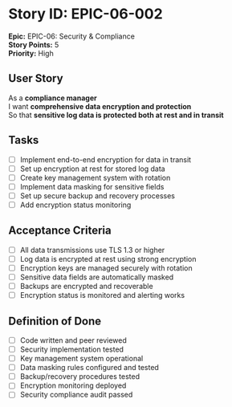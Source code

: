 # Story ID: EPIC-06-002

**Epic:** EPIC-06: Security & Compliance  
**Story Points:** 5  
**Priority:** High

## User Story

As a **compliance manager**  
I want **comprehensive data encryption and protection**  
So that **sensitive log data is protected both at rest and in transit**

## Tasks

- [ ] Implement end-to-end encryption for data in transit
- [ ] Set up encryption at rest for stored log data
- [ ] Create key management system with rotation
- [ ] Implement data masking for sensitive fields
- [ ] Set up secure backup and recovery processes
- [ ] Add encryption status monitoring

## Acceptance Criteria

- [ ] All data transmissions use TLS 1.3 or higher
- [ ] Log data is encrypted at rest using strong encryption
- [ ] Encryption keys are managed securely with rotation
- [ ] Sensitive data fields are automatically masked
- [ ] Backups are encrypted and recoverable
- [ ] Encryption status is monitored and alerting works

## Definition of Done

- [ ] Code written and peer reviewed
- [ ] Security implementation tested
- [ ] Key management system operational
- [ ] Data masking rules configured and tested
- [ ] Backup/recovery procedures tested
- [ ] Encryption monitoring deployed
- [ ] Security compliance audit passed
